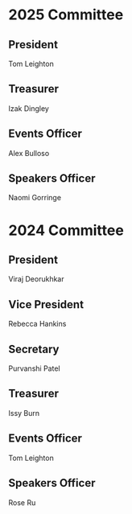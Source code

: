 # 2025 Committee  

## President  
  Tom Leighton  
  
## Treasurer  
  Izak Dingley   
  
## Events Officer   
  Alex Bulloso  
  
## Speakers Officer  
  Naomi Gorringe  


# 2024 Committee  

## President  
  Viraj Deorukhkar  
  
## Vice President  
  Rebecca Hankins  
  
## Secretary  
  Purvanshi Patel  
  
## Treasurer  
  Issy Burn  
  
## Events Officer  
  Tom Leighton  
  
## Speakers Officer  
  Rose Ru  



